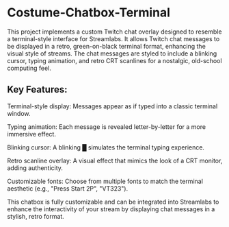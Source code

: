 # Costume-Chatbox-Terminal
This project implements a custom Twitch chat overlay designed to resemble a terminal-style interface for Streamlabs. It allows Twitch chat messages to be displayed in a retro, green-on-black terminal format, enhancing the visual style of streams. The chat messages are styled to include a blinking cursor, typing animation, and retro CRT scanlines for a nostalgic, old-school computing feel.

## Key Features:
Terminal-style display: Messages appear as if typed into a classic terminal window.

Typing animation: Each message is revealed letter-by-letter for a more immersive effect.

Blinking cursor: A blinking █ simulates the terminal typing experience.

Retro scanline overlay: A visual effect that mimics the look of a CRT monitor, adding authenticity.

Customizable fonts: Choose from multiple fonts to match the terminal aesthetic (e.g., "Press Start 2P", "VT323").

This chatbox is fully customizable and can be integrated into Streamlabs to enhance the interactivity of your stream by displaying chat messages in a stylish, retro format.

